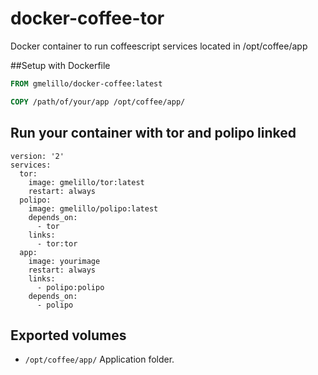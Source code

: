 # docker-coffee-tor

Docker container to run coffeescript services located in /opt/coffee/app

##Setup with Dockerfile

```Dockerfile
FROM gmelillo/docker-coffee:latest

COPY /path/of/your/app /opt/coffee/app/ 
```
## Run your container with tor and polipo linked

```docker-compose
version: '2'
services:
  tor:
    image: gmelillo/tor:latest
    restart: always
  polipo:
    image: gmelillo/polipo:latest
    depends_on:
      - tor
    links:
      - tor:tor
  app:
    image: yourimage
    restart: always
    links:
      - polipo:polipo
    depends_on:
      - polipo
```

## Exported volumes

- `/opt/coffee/app/`          Application folder.
